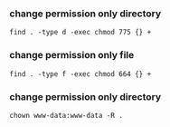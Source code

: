 ### change permission only directory

    find . -type d -exec chmod 775 {} +

### change permission only file

    find . -type f -exec chmod 664 {} +

### change permission only directory

    chown www-data:www-data -R .
